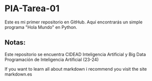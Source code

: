 # PIA-Tarea-01
Este es mi primer repositorio en GitHub. Aquí encontrarás un simple programa "Hola Mundo" en Python.

## Notas:
Este repositorio se encuentra 
CIDEAD
Inteligencia Artificial y Big Data
Programación de Inteligencia Artificial (23-24)

If you want to learn all about markdown i recommend you visit the site markdown.es
